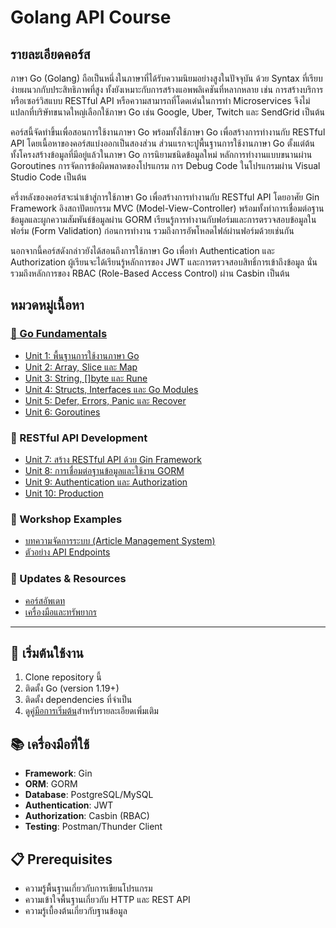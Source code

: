 # Golang API Course

## รายละเอียดคอร์ส

ภาษา Go (Golang) ถือเป็นหนึ่งในภาษาที่ได้รับความนิยมอย่างสูงในปัจจุบัน ด้วย Syntax ที่เรียบง่ายผนวกกับประสิทธิภาพที่สูง ทั้งยังเหมาะกับการสร้างแอพพลิเคชันที่หลากหลาย เช่น การสร้างบริการหรือเซอร์วิสแบบ RESTful API หรือความสามารถที่โดดเด่นในการทำ Microservices จึงไม่แปลกที่บริษัทขนาดใหญ่เลือกใช้ภาษา Go เช่น Google, Uber, Twitch และ SendGrid เป็นต้น

คอร์สนี้จัดทำขึ้นเพื่อสอนการใช้งานภาษา Go พร้อมทั้งใช้ภาษา Go เพื่อสร้างการทำงานกับ RESTful API โดยเนื้อหาของคอร์สแบ่งออกเป็นสองส่วน ส่วนแรกจะปูพื้นฐานการใช้งานภาษา Go ตั้งแต่ต้น ทั้งโครงสร้างข้อมูลที่มีอยู่แล้วในภาษา Go การนิยามชนิดข้อมูลใหม่ หลักการทำงานแบบขนานผ่าน Goroutines การจัดการข้อผิดพลาดของโปรแกรม การ Debug Code ในโปรแกรมผ่าน Visual Studio Code เป็นต้น

ครึ่งหลังของคอร์สจะนำเข้าสู่การใช้ภาษา Go เพื่อสร้างการทำงานกับ RESTful API โดยอาศัย Gin Framework อิงสถาปัตยกรรม MVC (Model-View-Controller) พร้อมทั้งทำการเชื่อมต่อฐานข้อมูลและผูกความสัมพันธ์ข้อมูลผ่าน GORM เรียนรู้การทำงานกับฟอร์มและการตรวจสอบข้อมูลในฟอร์ม (Form Validation) ก่อนการทำงาน รวมถึงการอัพโหลดไฟล์ผ่านฟอร์มด้วยเช่นกัน

นอกจากนี้คอร์สดังกล่าวยังได้สอนถึงการใช้ภาษา Go เพื่อทำ Authentication และ Authorization ผู้เรียนจะได้เรียนรู้หลักการของ JWT และการตรวจสอบสิทธิ์การเข้าถึงข้อมูล นั่นรวมถึงหลักการของ RBAC (Role-Based Access Control) ผ่าน Casbin เป็นต้น

## หมวดหมู่เนื้อหา

### [📁 Go Fundamentals](./documents/_introduction.md)

- [Unit 1: พื้นฐานการใช้งานภาษา Go](./documents/unit_1.md)
- [Unit 2: Array, Slice และ Map](./documents/unit_2.md)
- [Unit 3: String, []byte และ Rune](./documents/unit_3.md)
- [Unit 4: Structs, Interfaces และ Go Modules](./documents/unit_4.md)
- [Unit 5: Defer, Errors, Panic และ Recover](./documents/unit_5.md)
- [Unit 6: Goroutines](./documents/unit_6.md)

### 📁 RESTful API Development

- [Unit 7: สร้าง RESTful API ด้วย Gin Framework](./documents/unit_7.md)
- [Unit 8: การเชื่อมต่อฐานข้อมูลและใช้งาน GORM](./documents/unit_8.md)
- [Unit 9: Authentication และ Authorization](./documents/unit-9/)
- [Unit 10: Production](./documents/unit-10/)

### 📁 Workshop Examples

- [บทความจัดการระบบ (Article Management System)](./documents/article-management/)
- [ตัวอย่าง API Endpoints](./documents/examples/)

### 📁 Updates & Resources

- [คอร์สอัพเดท](./resources/updates/)
- [เครื่องมือและทรัพยากร](./resources/tools/)

---

## 🚀 เริ่มต้นใช้งาน

1. Clone repository นี้
2. ติดตั้ง Go (version 1.19+)
3. ติดตั้ง dependencies ที่จำเป็น
4. ดู[คู่มือการเริ่มต้น](./getting-started.md)สำหรับรายละเอียดเพิ่มเติม

## 📚 เครื่องมือที่ใช้

- **Framework**: Gin
- **ORM**: GORM
- **Database**: PostgreSQL/MySQL
- **Authentication**: JWT
- **Authorization**: Casbin (RBAC)
- **Testing**: Postman/Thunder Client

## 📋 Prerequisites

- ความรู้พื้นฐานเกี่ยวกับการเขียนโปรแกรม
- ความเข้าใจพื้นฐานเกี่ยวกับ HTTP และ REST API
- ความรู้เบื้องต้นเกี่ยวกับฐานข้อมูล

